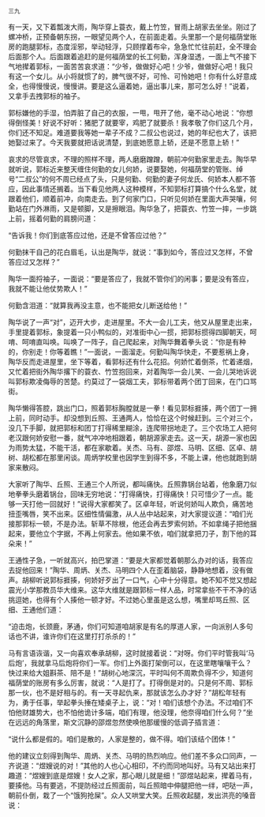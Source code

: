     三九 

   有一天，又下着瓢泼大雨，陶华穿上蓑衣，戴上竹笠，冒雨上胡家去坐坐。刚过了螺冲桥，正预备朝东拐，一眼望见两个人，在前面走着。头里那一个是何福荫堂账房的跑腿郭标，态度淫邪，举动轻浮，只顾撑着布伞，急急忙忙往前赶，全不理会后面那个人。后面跟着追赶的是何福荫堂的长工何勤，浑身湿透，一面上气不接下气地撵着郭标，一面苦苦哀求道：“少爷，做做好心吧！少爷，做做好心吧！我只有这一个女儿。从小将就惯了的，脾气很不好，可怜、可怜她吧！你有什么好意成全，也得慢慢说，慢慢讲。要是这么逼着她，逼出事儿来，那可怎么好！”说着，又拿手去拽郭标的袖子。

   郭标嫌他的手湿，怕弄脏了自己的衣服，一甩，甩开了他，毫不动心地说：“你想得倒怪美！好说不好听：猪肥了就要宰，鸡肥了就要杀！我孝敬了你们这几个月，你们还不知足。难道要我等她一辈子不成？二叔公也说过，她的年纪也大了，该把她娶过来了。今天我要就把话说清楚，到底她愿意上轿，还是不愿意上轿！”

   哀求的尽管哀求，不理的照样不理，两人磨磨蹭蹭，朝前冲何勤家里走去。陶华早就听说，郭标近来整天缠住何勤的女儿何娇，说要娶她，何福荫堂的管账、绰号“二叔公”的何不周已经点了头，只是何勤、何勤的妻子何龙氏、何娇本人都不答应，因此事情还搁着。当下看见他两人这种模样，不知郭标打算搞个什么名堂，就跟着他们，顺着前冲，向南走去。到了何家门口，只听见何娇在里面大声哭嚷，何勤站在门外淋雨，又是顿脚，又是擦眼泪。陶华急了，把蓑衣、竹笠一摔，一步跳上前，摇着何勤的肩膀问道：

   “告诉我！你们到底答应过他，还是不曾答应过他？”

   何勤抹干自己的花白眉毛，认出是陶华，就说：“事到如今，答应过又怎样，不曾答应过又怎样？”

   陶华一面捋袖子，一面说：“要是答应了，我就不管你们的闲事；要是没有答应，我就不能让他仗势欺人！”

   何勤含泪道：“就算我再没主意，也不能把女儿断送给他！”

   陶华说了一声“对”，迈开大步，走进屋里。不大一会儿工夫，他又从屋里走出来，手里提着郭标，象提着一只小鸭似的，对准街中心一掼，把郭标掼得四脚朝天，呵唷、呵唷直叫唤。叫唤了一阵子，自己爬起来，对陶华舞着拳头说：“你是有种的，你别走！你等着瞧！”一面说，一面溜走。何勤叫陶华快走，不要惹祸上身，陶华反而走进屋里，坐下等着，看郭标还有什么花招。何娇忙着倒茶，忙着递烟，又忙着把街外陶华撂下的蓑衣、竹笠抱回来，对着陶华一会儿笑、一会儿哭地诉说叫郭标欺凌侮辱的苦楚。约莫过了一袋烟工夫，郭标带着两个团丁回来，在门口骂街。

   陶华懒得答腔，跳出门口，照着郭标胸膛就是一拳！看见郭标捱揍，两个团丁一拥上前，同时动手。却没想到丘照、王通两人，恰恰在这个时候赶到。三个对三个，没几下手脚，就把郭标和团丁打得稀里糊涂，连爬带拐地走了。三个农场工人把何老汉跟何娇安慰一番，就气冲冲地相跟着，朝胡源家走去。这一天，胡源一家也因为雨势太猛，不能干活，都在家歇着。关杰、马有、邵煜、马明、区细、区卓、胡树、胡松都在那里闲谈。周炳学校里也因学生到得不多，不能上课，他也就跑到胡家来散闷。

   大家听了陶华、丘照、王通三个人所说，都叫痛快。丘照靠锅台站着，他象磨刀似地拳拳头磨着锅台，回味无穷地说：“打得痛快，打得痛快！只可惜少了一点。能够一天打他一回就好！”说得大家都笑了。区卓年轻，听说何娇叫人欺负，痛苦地扭歪嘴唇，笑不出来。区细性情偏激，从人丛中站起来，对大家提议道：“咱们光接那郭标一顿，不是办法。斩草不除根，他还会再去罗索何娇。不如拿绳子把他捆起来，要他立个字据，不再上何家去。他如果不依，咱们就拿把刀子，割下他的耳朵来！”

   王通性子急，一听就高兴，拍巴掌道：“要是大家都觉着朝那么办对的话，我答应去捉他回来！”陶华、周炳、关杰、马明四个人在歪着脑袋，静静地想着，没有做声。胡柳听说郭标捱揍，何娇好歹出了一口气，心中十分得意。她不知不觉又想起震光小学那教员华大维来。这华大维就是跟郭标一样人品，时常拿些不干不净的话挑逗她，也得有个人揍他一顿才好。不过她心里虽是这么想，嘴里却骂丘照、区细、王通他们道：

   “迫击炮，长颈鹿，茅通，你们可知道咱胡家是有名的厚道人家，一向派别人多句话也不讲，谁许你们在这里打打杀杀的！”

   马有言语诙谐，又一向喜欢奉承胡柳，这时就接着说：“对呀。你们平时管我叫‘马后炮’，我就拿马后炮将你们一军。你们上外面打架倒可以，在这里瞎嚷嚷干么？快过来给大姐斟茶、陪不是！”胡树心地深沉，平时叫何不周欺负得不少，知道何福荫堂的账房有多么厉害，就说：“人是打了。打得倒是对的。只是何不周、郭标那一伙，也不是好相与的。有一天寻起仇来，那就该怎么办才好？”胡松年轻有为，勇于任事，举起拳头捶在矮桌子上，说：“对！咱们该想个办法。不过咱们不怕他财雄势大，也不怕他诡计多端，咱们有理，他没理，他奈得咱们什么何？”坐在远远的角落里，斯文沉静的邵煜忽然使唤他那缓慢的低调子插言道：

   “说什么都是假的。咱们是散的，人家是整的，做不得。咱们该结个团体！”

   他的建议立刻得到陶华、周炳、关杰、马明的热烈响应。他们差不多众口同声，一齐说道：“煜嫂说的对！”其他的人也心心相印，不约而同地叫好。马有又站出来打趣道：“煜嫂到底是煜嫂！女人之家，那心眼儿就是细！”邵煜站起来，撵着马有，要揍他。马有要逃，不提防经过丘照面前，叫丘照暗中伸腿把他一绊，吧哒一声，朝前仆倒，栽了一个“饿狗抢屎”。众人又哄堂大笑。丘照收起腿，发出洪亮的嗓音说：

